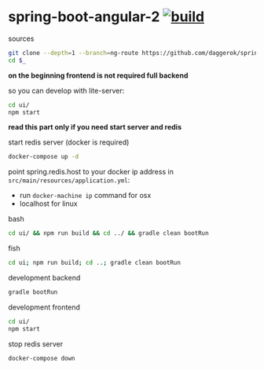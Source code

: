 spring-boot-angular-2 [![build](https://travis-ci.org/daggerok/spring-boot-angular-2.svg?branch=ng-route)](https://travis-ci.org/daggerok/spring-boot-angular-2)
=====================

sources

```bash
git clone --depth=1 --branch=ng-route https://github.com/daggerok/spring-boot-angular-2.git spring-boot-angular-2
cd $_
```

**on the beginning frontend is not required full backend**

so you can develop with lite-server:

```bash
cd ui/
npm start
```

**read this part only if you need start server and redis**

start redis server (docker is required)

```bash
docker-compose up -d
```

point spring.redis.host to your docker ip address in `src/main/resources/application.yml`:

  - run `docker-machine ip` command for osx
  - localhost for linux

bash

```bash
cd ui/ && npm run build && cd ../ && gradle clean bootRun
```

fish

```bash
cd ui; npm run build; cd ..; gradle clean bootRun
```

development backend

```bash
gradle bootRun
```

development frontend

```bash
cd ui/
npm start
```

stop redis server

```bash
docker-compose down
```
